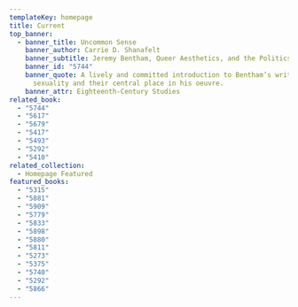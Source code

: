 ```yaml
---
templateKey: homepage
title: Current
top_banner:
  - banner_title: Uncommon Sense
    banner_author: Carrie D. Shanafelt
    banner_subtitle: Jeremy Bentham, Queer Aesthetics, and the Politics of Taste
    banner_id: "5744"
    banner_quote: A lively and committed introduction to Bentham’s writings on
      sexuality and their central place in his oeuvre.
    banner_attr: Eighteenth-Century Studies
related_book:
  - "5744"
  - "5617"
  - "5679"
  - "5417"
  - "5493"
  - "5292"
  - "5410"
related_collection:
  - Homepage Featured
featured_books:
  - "5315"
  - "5881"
  - "5909"
  - "5779"
  - "5833"
  - "5898"
  - "5880"
  - "5811"
  - "5273"
  - "5375"
  - "5740"
  - "5292"
  - "5866"
---
```

